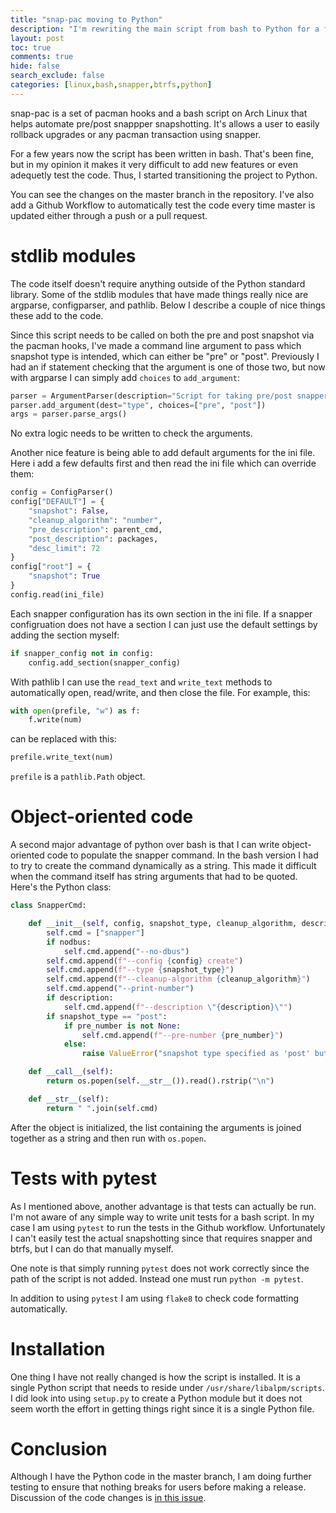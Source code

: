 ```yaml
---
title: "snap-pac moving to Python"
description: "I'm rewriting the main script from bash to Python for a few reason"
layout: post
toc: true
comments: true
hide: false
search_exclude: false
categories: [linux,bash,snapper,btrfs,python]
---
```


snap-pac is a set of pacman hooks and a bash script on Arch Linux that helps automate
pre/post snappper snapshotting. It's allows a user to easily rollback upgrades or any
pacman transaction using snapper.

For a few years now the script has been written in bash. That's been fine, but in my
opinion it makes it very difficult to add new features or even adequetly test the code.
Thus, I started transitioning the project to Python.

You can see the changes on the master branch in the repository. I've also add a Github
Workflow to automatically test the code every time master is updated either through a
push or a pull request.

# stdlib modules

The code itself doesn't require anything outside of the Python standard library. Some of
the stdlib modules that have made things really nice are argparse, configparser, and
pathlib. Below I describe a couple of nice things these add to the code.

Since this script needs to be called on both the pre and post snapshot via the pacman
hooks, I've made a command line argument to pass which snapshot type is intended, which
can either be "pre" or "post". Previously I had an if statement checking that the
argument is one of those two, but now with argparse I can simply add `choices` to
`add_argument`:

```python
parser = ArgumentParser(description="Script for taking pre/post snapper snapshots. Used with pacman hooks.")
parser.add_argument(dest="type", choices=["pre", "post"])
args = parser.parse_args()
```
No extra logic needs to be written to check the arguments.

Another nice feature is being able to add default arguments for the ini file. Here i add
a few defaults first and then read the ini file which can override them:

```python
config = ConfigParser()
config["DEFAULT"] = {
    "snapshot": False,
    "cleanup_algorithm": "number",
    "pre_description": parent_cmd,
    "post_description": packages,
    "desc_limit": 72
}
config["root"] = {
    "snapshot": True
}
config.read(ini_file)
```

Each snapper configuration has its own section in the ini file. If a snapper
configruation does not have a section I can just use the default settings by adding the
section myself:

```python
if snapper_config not in config:
    config.add_section(snapper_config)
```

With pathlib I can use the `read_text` and `write_text` methods to automatically open,
read/write, and then close the file. For example, this:

```python
with open(prefile, "w") as f:
    f.write(num)
```

can be replaced with this:
```python
prefile.write_text(num)
```

`prefile` is a `pathlib.Path` object.


# Object-oriented code

A second major advantage of python over bash is that I can write object-oriented code to
populate the snapper command. In the bash version I had to try to create the command
dynamically as a string. This made it difficult when the command itself has string
arguments that had to be quoted. Here's the Python class:

```python
class SnapperCmd:

    def __init__(self, config, snapshot_type, cleanup_algorithm, description="", nodbus=False, pre_number=None):
        self.cmd = ["snapper"]
        if nodbus:
            self.cmd.append("--no-dbus")
        self.cmd.append(f"--config {config} create")
        self.cmd.append(f"--type {snapshot_type}")
        self.cmd.append(f"--cleanup-algorithm {cleanup_algorithm}")
        self.cmd.append("--print-number")
        if description:
            self.cmd.append(f"--description \"{description}\"")
        if snapshot_type == "post":
            if pre_number is not None:
                self.cmd.append(f"--pre-number {pre_number}")
            else:
                raise ValueError("snapshot type specified as 'post' but no pre snapshot number passed.")

    def __call__(self):
        return os.popen(self.__str__()).read().rstrip("\n")

    def __str__(self):
        return " ".join(self.cmd)
```

After the object is initialized, the list containing the arguments is joined together as
a string and then run with `os.popen`.

# Tests with pytest

As I mentioned above, another advantage is that tests can actually be run. I'm not aware
of any simple way to write unit tests for a bash script. In my case I am using `pytest`
to run the tests in the Github workflow. Unfortunately I can't easily test the actual
snapshotting since that requires snapper and btrfs, but I can do that manually myself.

One note is that simply running `pytest` does not work correctly since the path of the
script is not added. Instead one must run `python -m pytest`.

In addition to using `pytest` I am using `flake8` to check code formatting
automatically.

# Installation

One thing I have not really changed is how the script is installed. It is a single
Python script that needs to reside under `/usr/share/libalpm/scripts`. I did look into
using `setup.py` to create a Python module but it does not seem worth the effort in
getting things right since it is a single Python file.

# Conclusion

Although I have the Python code in the master branch, I am doing further testing to
ensure that nothing breaks for users before making a release. Discussion of the code
changes is [in this issue](https://github.com/wesbarnett/snap-pac/issues/39).
